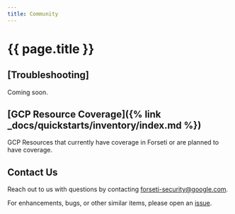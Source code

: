 ```yaml
---
title: Community
---
```

# {{ page.title }}

## [Troubleshooting]

Coming soon.

## [GCP Resource Coverage]({% link _docs/quickstarts/inventory/index.md %})

GCP Resources that currently have coverage in Forseti or are planned to have
coverage.

## Contact Us

Reach out to us with questions by contacting
[forseti-security@google.com](mailto:forseti-security@google.com).

For enhancements, bugs, or other similar items, please open an
[issue](https://github.com/GoogleCloudPlatform/forseti-security/issues).
